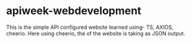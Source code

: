 # apiweek-webdevelopment

This is the simple API configured website learned using- TS, AXIOS, cheerio.
Here using cheerio, the <a> of the website is taking as JSON output.
